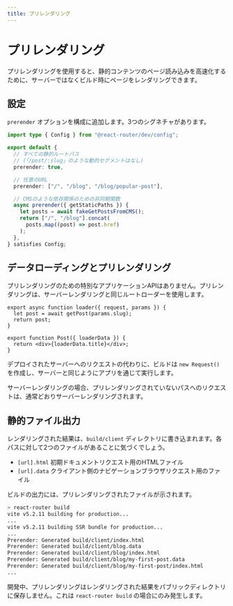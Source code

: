```yaml
---
title: プリレンダリング
---
```


# プリレンダリング

プリレンダリングを使用すると、静的コンテンツのページ読み込みを高速化するために、サーバーではなくビルド時にページをレンダリングできます。

## 設定

`prerender` オプションを構成に追加します。3つのシグネチャがあります。

```ts filename=react-router.config.ts
import type { Config } from "@react-router/dev/config";

export default {
  // すべての静的ルートパス
  // (「/post/:slug」のような動的セグメントはなし)
  prerender: true,

  // 任意のURL
  prerender: ["/", "/blog", "/blog/popular-post"],

  // CMSのような依存関係のための非同期関数
  async prerender({ getStaticPaths }) {
    let posts = await fakeGetPostsFromCMS();
    return ["/", "/blog"].concat(
      posts.map((post) => post.href)
    );
  },
} satisfies Config;
```

## データローディングとプリレンダリング

プリレンダリングのための特別なアプリケーションAPIはありません。プリレンダリングは、サーバーレンダリングと同じルートローダーを使用します。

```tsx
export async function loader({ request, params }) {
  let post = await getPost(params.slug);
  return post;
}

export function Post({ loaderData }) {
  return <div>{loaderData.title}</div>;
}
```

デプロイされたサーバーへのリクエストの代わりに、ビルドは `new Request()` を作成し、サーバーと同じようにアプリを通じて実行します。

サーバーレンダリングの場合、プリレンダリングされていないパスへのリクエストは、通常どおりサーバーレンダリングされます。

## 静的ファイル出力

レンダリングされた結果は、`build/client` ディレクトリに書き込まれます。各パスに対して2つのファイルがあることに気づくでしょう。

- `[url].html` 初期ドキュメントリクエスト用のHTMLファイル
- `[url].data` クライアント側のナビゲーションブラウザリクエスト用のファイル

ビルドの出力には、プリレンダリングされたファイルが示されます。

```sh
> react-router build
vite v5.2.11 building for production...
...
vite v5.2.11 building SSR bundle for production...
...
Prerender: Generated build/client/index.html
Prerender: Generated build/client/blog.data
Prerender: Generated build/client/blog/index.html
Prerender: Generated build/client/blog/my-first-post.data
Prerender: Generated build/client/blog/my-first-post/index.html
...
```

開発中、プリレンダリングはレンダリングされた結果をパブリックディレクトリに保存しません。これは `react-router build` の場合にのみ発生します。

